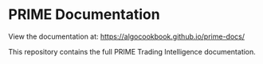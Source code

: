 # PRIME Documentation

View the documentation at: https://algocookbook.github.io/prime-docs/

This repository contains the full PRIME Trading Intelligence documentation.